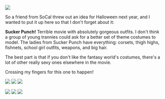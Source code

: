 <p class="figure figure_center"><a href="/images/articles/sucker-punched/suckerpunch-promo-all.jpg"><img src="/images/articles/sucker-punched/suckerpunch-promo-all_small.jpg" /></a></p>

So a friend from SoCal threw out an idea for Halloween next year, and I wanted to put it up here so that I don't forget about it:

**Sucker Punch!** Terrible movie with absolutely gorgeous outfits. I don't think a group of young trannies could ask for a better set of theme costumes to model. The ladies from Sucker Punch have everything: corsets, thigh highs, fishnets, school girl outfits, weapons, and big hair.

The best part is that if you don't like the fantasy world's costumes, there's a lot of other really sexy ones elsewhere in the movie.

Crossing my fingers for this one to happen!

<p class="figure figure_center">
  <a href="/images/articles/sucker-punched/suckerpunch-promo-amber.jpg"><img src="/images/articles/sucker-punched/suckerpunch-promo-amber_small.jpg" /></a>
  <a href="/images/articles/sucker-punched/suckerpunch-promo-babydoll.jpg"><img src="/images/articles/sucker-punched/suckerpunch-promo-babydoll_small.jpg" /></a>
  <a href="/images/articles/sucker-punched/suckerpunch-promo-blondie.jpg"><img src="/images/articles/sucker-punched/suckerpunch-promo-blondie_small.jpg" /></a>
</p>

<p class="figure figure_center">
  <a href="/images/articles/sucker-punched/suckerpunch-promo-madamgorski.jpg"><img src="/images/articles/sucker-punched/suckerpunch-promo-madamgorski_small.jpg" /></a>
  <a href="/images/articles/sucker-punched/suckerpunch-promo-rocket.jpg"><img src="/images/articles/sucker-punched/suckerpunch-promo-rocket_small.jpg" /></a>
  <a href="/images/articles/sucker-punched/suckerpunch-promo-sweetpea.jpg"><img src="/images/articles/sucker-punched/suckerpunch-promo-sweetpea_small.jpg" /></a>
</p>
